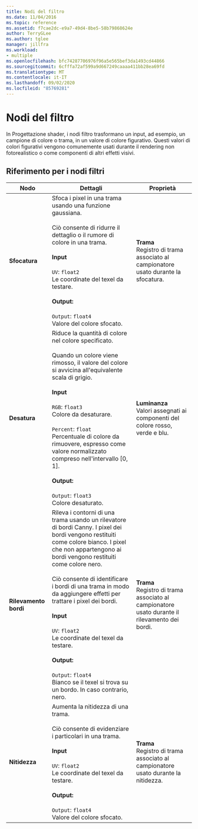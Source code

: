 ```yaml
---
title: Nodi del filtro
ms.date: 11/04/2016
ms.topic: reference
ms.assetid: f7cae2dc-e9a7-49d4-8be5-58b79868624e
author: TerryGLee
ms.author: tglee
manager: jillfra
ms.workload:
- multiple
ms.openlocfilehash: bfc74287706976f96a5e565bef3da1493cd44866
ms.sourcegitcommit: 6cfffa72af599a9d667249caaaa411bb28ea69fd
ms.translationtype: MT
ms.contentlocale: it-IT
ms.lasthandoff: 09/02/2020
ms.locfileid: "85769281"
---
```

# <a name="filter-nodes"></a>Nodi del filtro

In Progettazione shader, i nodi filtro trasformano un input, ad esempio, un campione di colore o trama, in un valore di colore figurativo. Questi valori di colori figurativi vengono comunemente usati durante il rendering non fotorealistico o come componenti di altri effetti visivi.

## <a name="filter-node-reference"></a>Riferimento per i nodi filtri

|Nodo|Dettagli|Proprietà|
|----------|-------------|----------------|
|**Sfocatura**|Sfoca i pixel in una trama usando una funzione gaussiana.<br /><br /> Ciò consente di ridurre il dettaglio o il rumore di colore in una trama.<br /><br /> **Input**<br /><br /> `UV`: `float2`<br /> Le coordinate del texel da testare.<br /><br /> **Output:**<br /><br /> `Output`: `float4`<br /> Valore del colore sfocato.|**Trama**<br /> Registro di trama associato al campionatore usato durante la sfocatura.|
|**Desatura**|Riduce la quantità di colore nel colore specificato.<br /><br /> Quando un colore viene rimosso, il valore del colore si avvicina all'equivalente scala di grigio.<br /><br /> **Input**<br /><br /> `RGB`: `float3`<br /> Colore da desaturare.<br /><br /> `Percent`: `float`<br /> Percentuale di colore da rimuovere, espresso come valore normalizzato compreso nell'intervallo [0, 1].<br /><br /> **Output:**<br /><br /> `Output`: `float3`<br /> Colore desaturato.|**Luminanza**<br /> Valori assegnati ai componenti del colore rosso, verde e blu.|
|**Rilevamento bordi**|Rileva i contorni di una trama usando un rilevatore di bordi Canny. I pixel dei bordi vengono restituiti come colore bianco. I pixel che non appartengono ai bordi vengono restituiti come colore nero.<br /><br /> Ciò consente di identificare i bordi di una trama in modo da aggiungere effetti per trattare i pixel dei bordi.<br /><br /> **Input**<br /><br /> `UV`: `float2`<br /> Le coordinate del texel da testare.<br /><br /> **Output:**<br /><br /> `Output`: `float4`<br /> Bianco se il texel si trova su un bordo. In caso contrario, nero.|**Trama**<br /> Registro di trama associato al campionatore usato durante il rilevamento dei bordi.|
|**Nitidezza**|Aumenta la nitidezza di una trama.<br /><br /> Ciò consente di evidenziare i particolari in una trama.<br /><br /> **Input**<br /><br /> `UV`: `float2`<br /> Le coordinate del texel da testare.<br /><br /> **Output:**<br /><br /> `Output`: `float4`<br /> Valore del colore sfocato.|**Trama**<br /> Registro di trama associato al campionatore usato durante la nitidezza.|